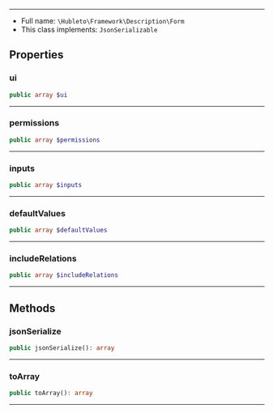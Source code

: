 
***

* Full name: `\Hubleto\Framework\Description\Form`
* This class implements:
  `JsonSerializable`

## Properties

### ui

```php
public array $ui
```

***

### permissions

```php
public array $permissions
```

***

### inputs

```php
public array $inputs
```

***

### defaultValues

```php
public array $defaultValues
```

***

### includeRelations

```php
public array $includeRelations
```

***

## Methods

### jsonSerialize

```php
public jsonSerialize(): array
```

***

### toArray

```php
public toArray(): array
```

***
